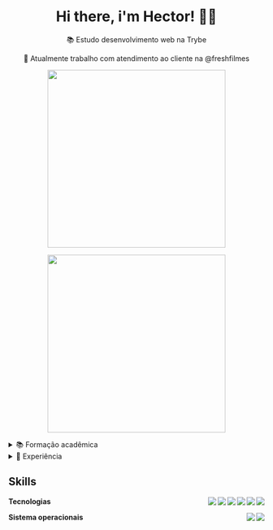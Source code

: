 <h1 align='center'>
  Hi there, i'm Hector! 👋🏾
</h1>

<p align='center'>
  📚 Estudo desenvolvimento web na Trybe
</p>
<p align='center'>
  🏢 Atualmente trabalho com atendimento ao cliente na @freshfilmes 
</p>

<p align='center'>
  <a href="#"><img src="https://github-readme-stats.vercel.app/api?username=euHec&show_icons=true&count_private=true&theme=merko" width="350"></a>
</p>
<p align='center'>
  <a href="#"><img src="https://github-readme-stats.vercel.app/api/top-langs/?username=euHec&hide_progress=false&theme=merko" width="350"></a>
</p>

<details>
  <summary>📚 Formação acadêmica</summary>

## Instituições
- 📖 **Desenvolvimento Web**\
📆 2022 - 2023\
📍 **Trybe** - Brazil

- 📖 **Sistema de informação**\
📆 2019 - Em pausa\
📍 **UNIFTC** - Feira de Santana, Brazil
  
- 📖 **Técnico em mecânica**\
📆 2016 - 2018\
📍 **SENAI** - Feira de Santana, Brazil

</details>

<details>
  <summary>📃 Experiência</summary>

## Instituições
- 📍 **Fresh Filmes**\
  👨‍💻 Novos negócios\
  📆 fev de 2023 - o momento

- 📍 **CMT - Conecta Minas**\
  👨‍💻 Líder de equipe de cobrança\
  📆 jan de 2022 - mar de 2023

- 📍 **Fresh Filmes**\
  👨‍💻 Novos negócios\
  📆abr de 2021 - jul de 2022

- 📍 **RankMyApp - Pulse Solution**\
  👨‍💻 Analista de novos negócios\
  📆jun de 2021 - nov de 2021

- 📍 **Huggy**\
  👨‍💻 Executivo de vendas\
  📆jan de 2019 - mar de 2021

- 📍 **Pedreira Rio Branco**\
  👨‍💻 Jovem Aprendiz\
  📆set de 2017 - jul de 2018

</details>

## Skills

<img align="right" src="https://img.shields.io/badge/Testing Library-fa383e?logo=TestingLibrary&logoColor=white" />
<img align="right" src="https://img.shields.io/badge/Jest-00a400?logo=JEST&logoColor=white" />
<img align="right" src="https://img.shields.io/badge/React-4479A1?logo=react&logoColor=white" />
<img align="right" src="https://img.shields.io/badge/JavaScript-ffff00?logo=JavaScript&logoColor=black" />
<img align="right" src="https://img.shields.io/badge/HTML-e34c26?logo=HTML&logoColor=white" />
<img align="right" src="https://img.shields.io/badge/CSS-563d7c?logo=CSS&logoColor=white" />

**Tecnologias**

<img align="right" src="https://img.shields.io/badge/Ubuntu-E95420?logo=ubuntu&logoColor=white" />
<img align="right" src="https://img.shields.io/badge/Windows-0078D6?logo=windows&logoColor=white" />

**Sistema operacionais**

<!--

**euHec/euHec** is a ✨ _special_ ✨ repository because its `README.md` (this file) appears on your GitHub profile.

Here are some ideas to get you started:

-->
